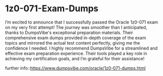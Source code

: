 # 1z0-071-Exam-Dumps
I’m excited to announce that I successfully passed the Oracle 1z0-071 exam on my very first attempt! The journey was smoother than I anticipated, thanks to DumpsVibe's exceptional preparation materials. Their comprehensive exam dumps provided in-depth coverage of the exam topics and mirrored the actual test content perfectly, giving me the confidence I needed.
 I highly recommend DumpsVibe for a streamlined and effective exam preparation experience. Their tools played a key role in achieving my certification goals, and I’m grateful for their assistance!

further info::https://www.dumpsvibe.com/oracle/1z0-071-dumps.html
